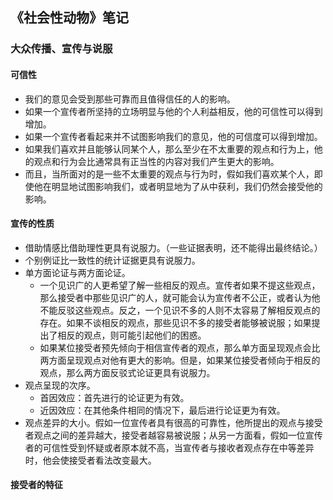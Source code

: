## 《社会性动物》笔记

### 大众传播、宣传与说服

#### 可信性

- 我们的意见会受到那些可靠而且值得信任的人的影响。
- 如果一个宣传者所坚持的立场明显与他的个人利益相反，他的可信性可以得到增加。
- 如果一个宣传者看起来并不试图影响我们的意见，他的可信度可以得到增加。
- 如果我们喜欢并且能够认同某个人，那么至少在不太重要的观点和行为上，他的观点和行为会比通常具有正当性的内容对我们产生更大的影响。
- 而且，当所面对的是一些不太重要的观点与行为时，假如我们喜欢某个人，即使他在明显地试图影响我们，或者明显地为了从中获利，我们仍然会接受他的影响。

#### 宣传的性质

- 借助情感比借助理性更具有说服力。（一些证据表明，还不能得出最终结论。）
- 个别例证比一致性的统计证据更具有说服力。
- 单方面论证与两方面论证。
    - 一个见识广的人更希望了解一些相反的观点。宣传者如果不提这些观点，那么接受者中那些见识广的人，就可能会认为宣传者不公正，或者认为他不能反驳这些观点。反之，一个见识不多的人则不太容易了解相反观点的存在。如果不谈相反的观点，那些见识不多的接受者能够被说服；如果提出了相反的观点，则可能引起他们的困惑。
    - 如果某位接受者预先倾向于相信宣传者的观点，那么单方面呈现观点会比两方面呈现观点对他有更大的影响。但是，如果某位接受者倾向于相反的观点，那么两方面反驳式论证更具有说服力。
- 观点呈现的次序。
    - 首因效应：首先进行的论证更为有效。
    - 近因效应：在其他条件相同的情况下，最后进行论证更为有效。
- 观点差异的大小。假如一位宣传者具有很高的可靠性，他所提出的观点与接受者观点之间的差异越大，接受者越容易被说服；从另一方面看，假如一位宣传者的可信性受到怀疑或者原本就不高，当宣传者与接收者观点存在中等差异时，他会使接受者看法改变最大。

#### 接受者的特征